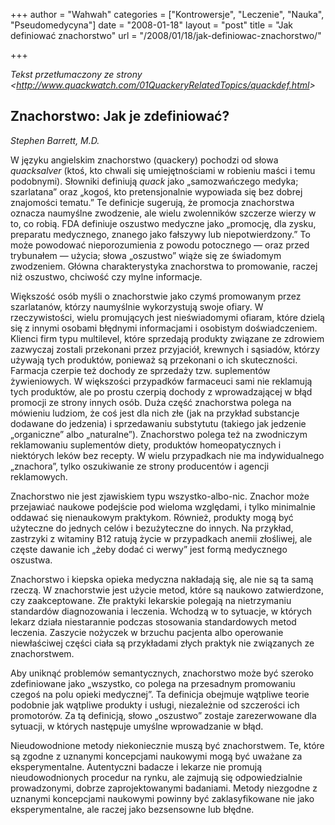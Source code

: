 +++
author = "Wahwah"
categories = ["Kontrowersje", "Leczenie", "Nauka", "Pseudomedycyna"]
date = "2008-01-18"
layout = "post"
title = "Jak definiować znachorstwo"
url = "/2008/01/18/jak-definiowac-znachorstwo/"

+++

_Tekst przetłumaczony ze strony &lt;http://www.quackwatch.com/01QuackeryRelatedTopics/quackdef.html&gt;_

##  Znachorstwo: Jak je zdefiniować?

_Stephen Barrett, M.D._

W języku angielskim znachorstwo (quackery) pochodzi od słowa _quacksalver_
(ktoś, kto chwali się umiejętnościami w robieniu maści i temu podobnymi).
Słowniki definiują _quack_ jako „samozwańczego medyka; szarlatana” oraz „kogoś,
kto pretensjonalnie wypowiada się bez dobrej znajomości tematu.” Te definicje
sugerują, że promocja znachorstwa oznacza naumyślne zwodzenie, ale wielu
zwolenników szczerze wierzy w to, co robią. FDA definiuje oszustwo medyczne jako
„promocję, dla zysku, preparatu medycznego, znanego jako fałszywy lub
niepotwierdzony.” To może powodować nieporozumienia z powodu potocznego &#8212;
oraz przed trybunałem &#8212; użycia; słowa „oszustwo” wiąże się ze świadomym
zwodzeniem. Główna charakterystyka znachorstwa to promowanie, raczej niż
oszustwo, chciwość czy mylne informacje.

<!--more-->

Większość osób myśli o znachorstwie jako czymś promowanym przez szarlatanów,
którzy naumyślnie wykorzystują swoje ofiary. W rzeczywistości, wielu promujących
jest nieświadomymi ofiaram, które dzielą się z innymi osobami błędnymi
informacjami i osobistym doświadczeniem. Klienci firm typu multilevel, które
sprzedają produkty związane ze zdrowiem zazwyczaj zostali przekonani przez
przyjaciół, krewnych i sąsiadów, którzy używają tych produktów, ponieważ są
przekonani o ich skuteczności. Farmacja czerpie też dochody ze sprzedaży tzw.
suplementów żywieniowych. W większości przypadków farmaceuci sami nie reklamują
tych produktów, ale po prostu czerpią dochody z wprowadzającej w błąd promocji
ze strony innych osób. Duża część znachorstwa polega na mówieniu ludziom, że coś
jest dla nich złe (jak na przykład substancje dodawane do jedzenia) i
sprzedawaniu substytutu (takiego jak jedzenie „organiczne” albo „naturalne”).
Znachorstwo polega też na zwodniczym reklamowaniu suplementów diety, produktów
homeopatycznych i niektórych leków bez recepty. W wielu przypadkach nie ma
indywidualnego „znachora”, tylko oszukiwanie ze strony producentów i agencji
reklamowych.

Znachorstwo nie jest zjawiskiem typu wszystko-albo-nic. Znachor może przejawiać
naukowe podejście pod wieloma względami, i tylko minimalnie oddawać się
nienaukowym praktykom. Również, produkty mogą być użyteczne do jednych celów i
bezużyteczne do innych. Na przykład, zastrzyki z witaminy B12 ratują życie w
przypadkach anemii złośliwej, ale częste dawanie ich „żeby dodać ci werwy” jest
formą medycznego oszustwa.

Znachorstwo i kiepska opieka medyczna nakładają się, ale nie są ta samą rzeczą.
W znachorstwie jest użycie metod, które są naukowo zatwierdzone, czy
zaakceptowane. Złe praktyki lekarskie polegają na nietrzymaniu standardów
diagnozowania i leczenia. Wchodzą w to sytuacje, w których lekarz działa
niestarannie podczas stosowania standardowych metod leczenia. Zaszycie nożyczek
w brzuchu pacjenta albo operowanie niewłaściwej części ciała są przykładami
złych praktyk nie związanych ze znachorstwem.

Aby uniknąć problemów semantycznych, znachorstwo może być szeroko zdefiniowane
jako „wszystko, co polega na przesadnym promowaniu czegoś na polu opieki
medycznej”. Ta definicja obejmuje wątpliwe teorie podobnie jak wątpliwe produkty
i usługi, niezależnie od szczerości ich promotorów. Za tą definicją, słowo
„oszustwo” zostaje zarezerwowane dla sytuacji, w których następuje umyślne
wprowadzanie w błąd.

Nieudowodnione metody niekoniecznie muszą być znachorstwem. Te, które są zgodne
z uznanymi koncepcjami naukowymi mogą być uważane za eksperymentalne.
Autentyczni badacze i lekarze nie promują nieudowodnionych procedur na rynku,
ale zajmują się odpowiedzialnie prowadzonymi, dobrze zaprojektowanymi badaniami.
Metody niezgodne z uznanymi koncepcjami naukowymi powinny być zaklasyfikowane
nie jako eksperymentalne, ale raczej jako bezsensowne lub błędne.
